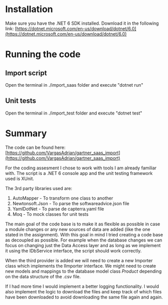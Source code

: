 # Installation
Make sure you have the .NET 6 SDK installed. Download it in the following link: [https://dotnet.microsoft.com/en-us/download/dotnet/6.0](https://dotnet.microsoft.com/en-us/download/dotnet/6.0)

# Running the code
## Import script
Open the terminal in ./import_saas folder and execute "dotnet run"

## Unit tests
Open the terminal in ./import_test folder and execute "dotnet test"

# Summary
The code can be found here: [https://github.com/VargasAdrian/gartner_saas_import](https://github.com/VargasAdrian/gartner_saas_import)

For the coding assesment I chose to work with tools I am already familiar with. The script is a .NET 6 console app and the unit testing framework used is XUnit.

The 3rd party libraries used are:
1. AutoMapper - To transform one class to another
2. Newtonsoft.Json - To parse the softwareadvice.json file
3. YamlDotNet - To parse de capterra.yaml file
4. Moq - To mock classes for unit tests

The main goal of the code base is to make it as flexible as possible in case a module changes or any new sources of data are added (like the one stated in the assignment). With this goal in mind I tried creating a code base as decoupled as possible. For example when the database changes we can focus on changing just the Data Access layer and as long as we implement it using the IDbService interface, the script should work correctly.

When the third provider is added we will need to create a new Importer class which implements the IImporter interface. We might need to create new models and mappings to the database model class *Product* depending on the data structure of the .csv file. 

If I had more time I would implement a better logging functionality. I would also implement the logic to download the files and keep track of which files have been downloaded to avoid downloading the same file again and again. 